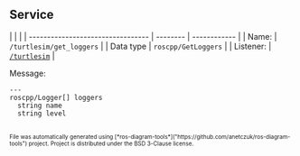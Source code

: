 <!--
File was automatically generated using 'ros-diagram-tools' project.
Project is distributed under the BSD 3-Clause license.
-->

## Service


|  |  |
| --------------------------------- | -------- | ------------ |
| Name: | `/turtlesim/get_loggers` |
| Data type | `roscpp/GetLoggers` |
| Listener: | [`/turtlesim`](n__turtlesim.html) |

Message:
```
---
roscpp/Logger[] loggers
  string name
  string level


```



<font size="1">
    File was automatically generated using [*ros-diagram-tools*]("https://github.com/anetczuk/ros-diagram-tools") project.
    Project is distributed under the BSD 3-Clause license.
</font>

